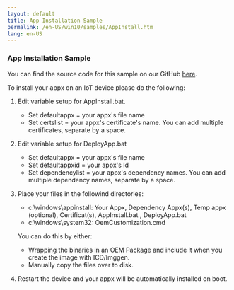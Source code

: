 ```yaml
---
layout: default
title: App Installation Sample
permalink: /en-US/win10/samples/AppInstall.htm
lang: en-US
---
```


### App Installation Sample

You can find the source code for this sample on our GitHub [here](https://github.com/ms-iot/samples/tree/develop/AppInstall).

To install your appx on an IoT device please do the following:

1. Edit variable setup for AppInstall.bat.
	- Set defaultappx = your appx's file name
	- Set certslist = your appx's certificate's name. You can add multiple certificates, separate by a space.

2. Edit variable setup for DeployApp.bat
	- Set defaultappx = your appx's file name
	- Set defaultappxid = your appx's Id
	- Set dependencylist = your appx's dependency names. You can add multiple dependency names, separate by a space.

3. Place your files in the followind directories:
	- c:\windows\appinstall: Your Appx, Dependency Appx(s), Temp appx (optional), Certificat(s), AppInstall.bat , DeployApp.bat 
	- c:\windows\system32: OemCustomization.cmd
		
    You can do this by either:
    
    - Wrapping the binaries in an OEM Package and include it when you create the image with ICD/Imggen.
    - Manually copy the files over to disk.
    
4. Restart the device and your appx will be automatically installed on boot.